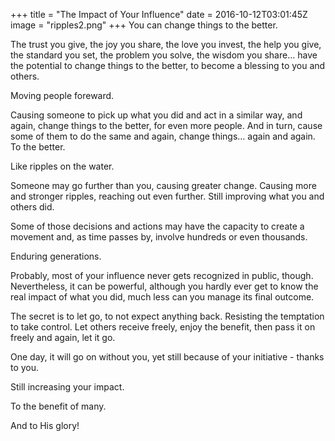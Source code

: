+++
title = "The Impact of Your Influence"
date = 2016-10-12T03:01:45Z
image = "ripples2.png"
+++
You can change things to the better.

The trust you give, the joy you share, the love you invest, the help you give, the standard you set, the problem you solve, the wisdom you share… have the potential to change things to the better, to become a blessing to you and others.

Moving people foreward. 

Causing someone to pick up what you did and act in a similar way, and again, change things to the better, for even more people.  And in turn, cause some of them to do the same and again, change things… again and again. To the better.

Like ripples on the water.

Someone may go further than you, causing greater change. Causing more and stronger ripples, reaching out even further. Still improving what you and others did.

Some of those decisions and actions may have the capacity to create a movement and, as time passes by, involve hundreds or even thousands. 

Enduring generations.

Probably, most of your influence never gets recognized in public, though. Nevertheless, it can be powerful, although you hardly ever get to know the real impact of what you did, much less can you manage its final outcome. 

The secret is to let go, to not expect anything back. Resisting the temptation to take control. Let others receive freely, enjoy the benefit, then pass it on freely and again, let it go. 

One day, it will go on without you, yet still because of your initiative - thanks to you. 

Still increasing your impact.

To the benefit of many.

And to His glory!